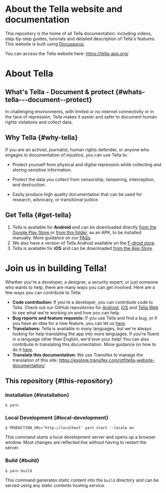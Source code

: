 # About the Tella website and documentation 

This repository is the home of all Tella documentation: including videos, step-by-step guides, turorials and detailed description of Tella's features. This website is built using [Docusaurus](https://docusaurus.io/).

You can access the Tella website here: https://tella-app.org/

# About Tella

## What's Tella - Document & protect {#whats-tella---document--protect}

In challenging environments, with limited or no internet connectivity or in the face of repression, Tella makes it easier and safer to document human rights violations and collect data.

## Why Tella {#why-tella}

If you are an activist, journalist, human rights defender, or anyone who engages in documentation of injustice, you can use Tella to:

* Protect yourself from physical and digital repression while collecting and storing sensitive information.

* Protect the data you collect from censorship, tampering, interception, and destruction.

* Easily produce high quality documentation that can be used for research, advocacy, or transitional justice.

## Get Tella {#get-tella}

1. Tella is available for **Android** and can be downloaded directly [from the Google Play Store ](https://play.google.com/store/apps/details?id=org.hzontal.tella&gl=US) or [from this folder](https://web.tresorit.com/l/JgMjK#FV9IoIZdDxwAUPqtupJzsQ), as an APK, to be installed manually. More guidance on our [FAQs](https://tella-app.org/faq#is-tella-available-on-android).
2. We also have a version of Tella Android available on the [F-droid store](https://f-droid.org/packages/org.hzontal.tellaFOSS/).
3. Tella is available for **iOS** and can be downloaded [from the App Store](https://apps.apple.com/us/app/tella-document-protect/id1598152580).



# Join us in building Tella!

Whether you're a developer, a designer, a security expert, or just someone who wants to help, there are many ways you can get involved. Here are a few ways you can contribute to Tella:

- **Code contribution:** If you're a developer, you can contribute code to Tella. Check out our GitHub repositories for [Android](https://github.com/Horizontal-org/Tella-Android), [iOS](https://github.com/Horizontal-org/Tella-iOS) and [Tella Web](https://github.com/Horizontal-org/tellaweb) to see what we're working on and how you can help.
- **Bug reports and feature requests:** If you use Tella and find a bug, or if you have an idea for a new feature, you can let us [here](https://tella-app.org/contact-us).
- **Translations:** Tella is available in many languages, but we're always looking for help translating the app into more languages. If you're fluent in a language other than English, we'd love your help! You can also contribute in translating this documentation. More guidance on how to do it [here](https://tella-app.org/translating-tella).
- **Translate this documentation:** We use Transifex to manage the translation of this site: https://explore.transifex.com/otf/tella-website-documentation/ 

## This repository {#this-repository}

### Installation {#installation}

```
$ yarn
```

### Local Development {#local-development}

```
$ PRODUCTION_URL='http://localhost' yarn start --locale en
```

This command starts a local development server and opens up a browser window. Most changes are reflected live without having to restart the server.

### Build {#build}

```
$ yarn build
```

This command generates static content into the `build` directory and can be served using any static contents hosting service.
